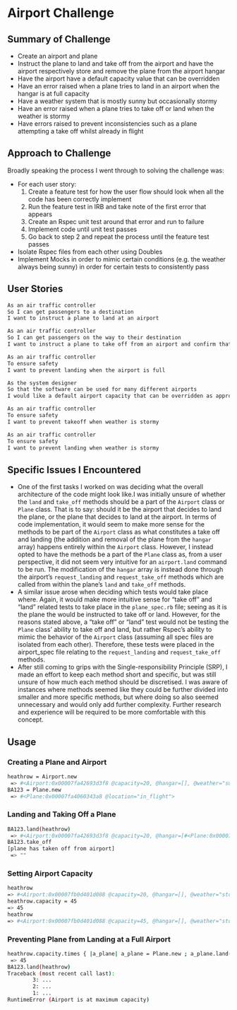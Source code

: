 # Airport Challenge

## Summary of Challenge
- Create an airport and plane
- Instruct the plane to land and take off from the airport and have the airport respectively store and remove the plane from the airport hangar
- Have the airport have a default capacity value that can be overridden
- Have an error raised when a plane tries to land in an airport when the hangar is at full capacity
- Have a weather system that is mostly sunny but occasionally stormy
- Have an error raised when a plane tries to take off or land when the weather is stormy
- Have errors raised to prevent inconsistencies such as a plane attempting a take off whilst already in flight

## Approach to Challenge

Broadly speaking the process I went through to solving the challenge was:

- For each user story:
  1. Create a feature test for how the user flow should look when all the code has been correctly implement
  2. Run the feature test in IRB and take note of the first error that appears
  3. Create an Rspec unit test around that error and run to failure
  4. Implement code until unit test passes
  5. Go back to step 2 and repeat the process until the feature test passes
- Isolate Rspec files from each other using Doubles
- Implement Mocks in order to mimic certain conditions (e.g. the weather always being sunny) in order for certain tests to consistently pass

## User Stories

```bash
As an air traffic controller 
So I can get passengers to a destination 
I want to instruct a plane to land at an airport

As an air traffic controller 
So I can get passengers on the way to their destination 
I want to instruct a plane to take off from an airport and confirm that it is no longer in the airport

As an air traffic controller 
To ensure safety 
I want to prevent landing when the airport is full 

As the system designer
So that the software can be used for many different airports
I would like a default airport capacity that can be overridden as appropriate

As an air traffic controller 
To ensure safety 
I want to prevent takeoff when weather is stormy 

As an air traffic controller 
To ensure safety 
I want to prevent landing when weather is stormy 
```
## Specific Issues I Encountered

- One of the first tasks I worked on was deciding what the overall architecture of the code might look like.I was initially unsure of whether the `land` and `take_off` methods should be a part of the `Airport` class or `Plane` class. That is to say: should it be the airport that decides to land the plane, or the plane that decides to land at the airport. In terms of code implementation, it would seem to make more sense for the methods to be part of the `Airport` class as what constitutes a take off and landing (the addition and removal of the plane from the `hangar` array) happens entirely within the `Airport` class. However, I instead opted to have the methods be a part of the `Plane` class as, from a user perspective, it did not seem very intuitive for an `airport.land` command to be run. The modification of the `hangar` array is instead done through the airport’s `request_landing` and `request_take_off` methods which are called from within the plane’s `land` and `take_off` methods.
- A similar issue arose when deciding which tests would take place where. Again, it would make more intuitive sense for “take off” and “land” related tests to take place in the `plane_spec.rb` file; seeing as it is the plane the would be instructed to take off or land. However, for the reasons stated above, a “take off” or “land” test would not be testing the `Plane` class’ ability to take off and land, but rather Rspec’s ability to mimic the behavior of the `Airport` class (assuming all spec files are isolated from each other). Therefore, these tests were placed in the airport_spec file relating to the `request_landing` and `request_take_off` methods.
- After still coming to grips with the Single-responsibility Principle (SRP), I made an effort to keep each method short and specific, but was still unsure of how much each method should be discretised. I was aware of instances where methods seemed like they could be further divided into smaller and more specific methods, but where doing so also seemed unnecessary and would only add further complexity. Further research and experience will be required to be more comfortable with this concept.

## Usage
### Creating a Plane and Airport
```bash
heathrow = Airport.new
 => #<Airport:0x00007fa42693d3f8 @capacity=20, @hangar=[], @weather="sunny">
BA123 = Plane.new
 => #<Plane:0x00007fa4060343a8 @location="in_flight">
```
### Landing and Taking Off a Plane
```bash
BA123.land(heathrow)
 => #<Airport:0x00007fa42693d3f8 @capacity=20, @hangar=[#<Plane:0x00007fa4060343a8 @location=#<Airport:0x00007fa42693d3f8 ...>, @airport=#<Airport:0x00007fa42693d3f8 ...>>], @weather="sunny">
BA123.take_off
[plane has taken off from airport]
 => ""
 ```
### Setting Airport Capacity
```bash
heathrow
=> #<Airport:0x00007fb0d401d088 @capacity=20, @hangar=[], @weather="stormy">
heathrow.capacity = 45
=> 45
heathrow
=> #<Airport:0x00007fb0d401d088 @capacity=45, @hangar=[], @weather="stormy">
 ```
### Preventing Plane from Landing at a Full Airport
```bash
heathrow.capacity.times { |a_plane| a_plane = Plane.new ; a_plane.land(heathrow) }
 => 45
BA123.land(heathrow)
Traceback (most recent call last):
        3: ...
        2: ...
        1: ...
RuntimeError (Airport is at maximum capacity)
```
